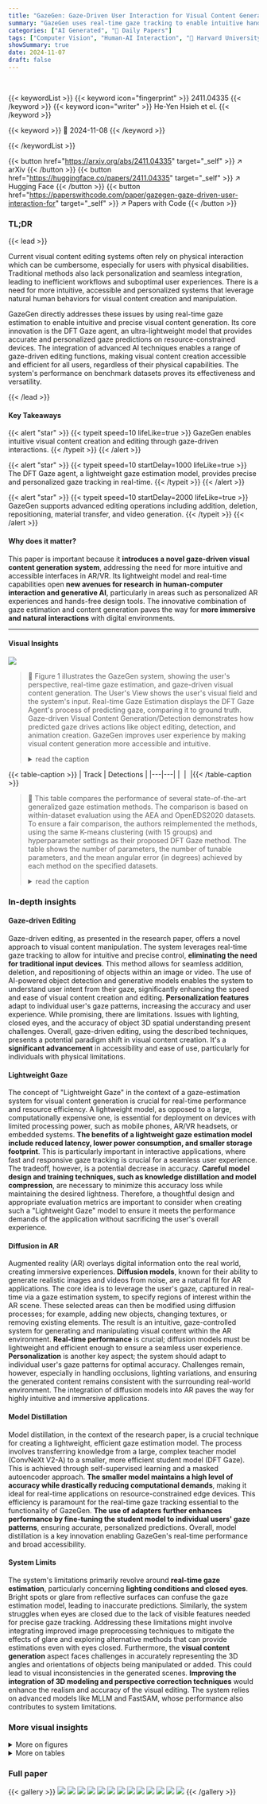 ```yaml
---
title: "GazeGen: Gaze-Driven User Interaction for Visual Content Generation"
summary: "GazeGen uses real-time gaze tracking to enable intuitive hands-free visual content creation and editing, setting a new standard for accessible AR/VR interaction."
categories: ["AI Generated", "🤗 Daily Papers"]
tags: ["Computer Vision", "Human-AI Interaction", "🏢 Harvard University",]
showSummary: true
date: 2024-11-07
draft: false
---
```


<br>

{{< keywordList >}}
{{< keyword icon="fingerprint" >}} 2411.04335 {{< /keyword >}}
{{< keyword icon="writer" >}} He-Yen Hsieh et el. {{< /keyword >}}
 
{{< keyword >}} 🤗 2024-11-08 {{< /keyword >}}
 
{{< /keywordList >}}

{{< button href="https://arxiv.org/abs/2411.04335" target="_self" >}}
↗ arXiv
{{< /button >}}
{{< button href="https://huggingface.co/papers/2411.04335" target="_self" >}}
↗ Hugging Face
{{< /button >}}
{{< button href="https://paperswithcode.com/paper/gazegen-gaze-driven-user-interaction-for" target="_self" >}}
↗ Papers with Code
{{< /button >}}


### TL;DR


{{< lead >}}

Current visual content editing systems often rely on physical interaction which can be cumbersome, especially for users with physical disabilities.  Traditional methods also lack personalization and seamless integration, leading to inefficient workflows and suboptimal user experiences.  There is a need for more intuitive, accessible and personalized systems that leverage natural human behaviors for visual content creation and manipulation.

GazeGen directly addresses these issues by using real-time gaze estimation to enable intuitive and precise visual content generation.  Its core innovation is the DFT Gaze agent, an ultra-lightweight model that provides accurate and personalized gaze predictions on resource-constrained devices.  The integration of advanced AI techniques enables a range of gaze-driven editing functions, making visual content creation accessible and efficient for all users, regardless of their physical capabilities.  The system's performance on benchmark datasets proves its effectiveness and versatility.

{{< /lead >}}


#### Key Takeaways

{{< alert "star" >}}
{{< typeit speed=10 lifeLike=true >}} GazeGen enables intuitive visual content creation and editing through gaze-driven interactions. {{< /typeit >}}
{{< /alert >}}

{{< alert "star" >}}
{{< typeit speed=10 startDelay=1000 lifeLike=true >}} The DFT Gaze agent, a lightweight gaze estimation model, provides precise and personalized gaze tracking in real-time. {{< /typeit >}}
{{< /alert >}}

{{< alert "star" >}}
{{< typeit speed=10 startDelay=2000 lifeLike=true >}} GazeGen supports advanced editing operations including addition, deletion, repositioning, material transfer, and video generation. {{< /typeit >}}
{{< /alert >}}

#### Why does it matter?
This paper is important because it **introduces a novel gaze-driven visual content generation system**, addressing the need for more intuitive and accessible interfaces in AR/VR. Its lightweight model and real-time capabilities open **new avenues for research in human-computer interaction and generative AI**, particularly in areas such as personalized AR experiences and hands-free design tools.  The innovative combination of gaze estimation and content generation paves the way for **more immersive and natural interactions** with digital environments.

------
#### Visual Insights



![](https://arxiv.org/html/2411.04335/x2.png)

> 🔼 Figure 1 illustrates the GazeGen system, showing the user's perspective, real-time gaze estimation, and gaze-driven visual content generation.  The User's View shows the user's visual field and the system's input. Real-time Gaze Estimation displays the DFT Gaze Agent's process of predicting gaze, comparing it to ground truth. Gaze-driven Visual Content Generation/Detection demonstrates how predicted gaze drives actions like object editing, detection, and animation creation.  GazeGen improves user experience by making visual content generation more accessible and intuitive.
> <details>
> <summary>read the caption</summary>
> Figure 1:  GazeGen. (1) User’s View: Overview of the user’s view, setting the context for gaze estimation (input: user’s eye images) and visual editing (inputs: user’s view and predicted gaze point). (2) Real-Time Gaze Estimation: The DFT Gaze Agent (281KB storage) predicts the user’s gaze point (green) aligned with the ground-truth gaze (red). (3) Gaze-Driven Visual Content Generation/Detection: Predicted gaze is used for editing () objects, detecting () objects, or creating animations () based on the user’s focus (). GazeGen sets a new standard for gaze-driven visual content generation, enhancing user experience and positioning users as visual creators.
> </details>





{{< table-caption >}}
| Track | Detections |
|---|---| 
| <img src="https://arxiv.org/html/2411.04335/videos/track/l2s4s7r1/0116.png" width="0.45\textwidth"> | <img src="https://arxiv.org/html/2411.04335/videos/dets/l1s2s6r1/0116.png" width="0.45\textwidth"> |{{< /table-caption >}}

> 🔼 This table compares the performance of several state-of-the-art generalized gaze estimation methods.  The comparison is based on within-dataset evaluation using the AEA and OpenEDS2020 datasets. To ensure a fair comparison, the authors reimplemented the methods, using the same K-means clustering (with 15 groups) and hyperparameter settings as their proposed DFT Gaze method. The table shows the number of parameters, the number of tunable parameters, and the mean angular error (in degrees) achieved by each method on the specified datasets.
> <details>
> <summary>read the caption</summary>
> Table 1:   Comparison of state-of-the-art methods for generalized gaze estimation using within-dataset evaluation. To ensure a fair comparison, we reimplement these methods and apply the same K-means clustering with 15 groups as DFT Gaze during training. We follow the original hyperparameter settings specified in these methods.
> </details>





### In-depth insights


#### Gaze-driven Editing
Gaze-driven editing, as presented in the research paper, offers a novel approach to visual content manipulation.  The system leverages real-time gaze tracking to allow for intuitive and precise control, **eliminating the need for traditional input devices**.  This method allows for seamless addition, deletion, and repositioning of objects within an image or video. The use of AI-powered object detection and generative models enables the system to understand user intent from their gaze, significantly enhancing the speed and ease of visual content creation and editing.  **Personalization features** adapt to individual user's gaze patterns, increasing the accuracy and user experience.  While promising, there are limitations. Issues with lighting, closed eyes, and the accuracy of object 3D spatial understanding present challenges. Overall, gaze-driven editing, using the described techniques, presents a potential paradigm shift in visual content creation.  It's a **significant advancement** in accessibility and ease of use, particularly for individuals with physical limitations.

#### Lightweight Gaze
The concept of "Lightweight Gaze" in the context of a gaze-estimation system for visual content generation is crucial for real-time performance and resource efficiency.  A lightweight model, as opposed to a large, computationally expensive one, is essential for deployment on devices with limited processing power, such as mobile phones, AR/VR headsets, or embedded systems.  **The benefits of a lightweight gaze estimation model include reduced latency, lower power consumption, and smaller storage footprint**. This is particularly important in interactive applications, where fast and responsive gaze tracking is crucial for a seamless user experience. The tradeoff, however, is a potential decrease in accuracy.  **Careful model design and training techniques, such as knowledge distillation and model compression**, are necessary to minimize this accuracy loss while maintaining the desired lightness.  Therefore, a thoughtful design and appropriate evaluation metrics are important to consider when creating such a "Lightweight Gaze" model to ensure it meets the performance demands of the application without sacrificing the user's overall experience.

#### Diffusion in AR
Augmented reality (AR) overlays digital information onto the real world, creating immersive experiences.  **Diffusion models**, known for their ability to generate realistic images and videos from noise, are a natural fit for AR applications.  The core idea is to leverage the user's gaze, captured in real-time via a gaze estimation system, to specify regions of interest within the AR scene.  These selected areas can then be modified using diffusion processes; for example, adding new objects, changing textures, or removing existing elements.  The result is an intuitive, gaze-controlled system for generating and manipulating visual content within the AR environment. **Real-time performance** is crucial; diffusion models must be lightweight and efficient enough to ensure a seamless user experience.  **Personalization** is another key aspect; the system should adapt to individual user's gaze patterns for optimal accuracy.  Challenges remain, however, especially in handling occlusions, lighting variations, and ensuring the generated content remains consistent with the surrounding real-world environment. The integration of diffusion models into AR paves the way for highly intuitive and immersive applications.

#### Model Distillation
Model distillation, in the context of the research paper, is a crucial technique for creating a lightweight, efficient gaze estimation model.  The process involves transferring knowledge from a large, complex teacher model (ConvNeXt V2-A) to a smaller, more efficient student model (DFT Gaze). This is achieved through self-supervised learning and a masked autoencoder approach.  **The smaller model maintains a high level of accuracy while drastically reducing computational demands**, making it ideal for real-time applications on resource-constrained edge devices.  This efficiency is paramount for the real-time gaze tracking essential to the functionality of GazeGen. **The use of adapters further enhances performance by fine-tuning the student model to individual users' gaze patterns**, ensuring accurate, personalized predictions.  Overall, model distillation is a key innovation enabling GazeGen's real-time performance and broad accessibility.

#### System Limits
The system's limitations primarily revolve around **real-time gaze estimation**, particularly concerning **lighting conditions and closed eyes**. Bright spots or glare from reflective surfaces can confuse the gaze estimation model, leading to inaccurate predictions.  Similarly, the system struggles when eyes are closed due to the lack of visible features needed for precise gaze tracking.  Addressing these limitations might involve integrating improved image preprocessing techniques to mitigate the effects of glare and exploring alternative methods that can provide estimations even with eyes closed.  Furthermore, the **visual content generation** aspect faces challenges in accurately representing the 3D angles and orientations of objects being manipulated or added.  This could lead to visual inconsistencies in the generated scenes.  **Improving the integration of 3D modeling and perspective correction techniques** would enhance the realism and accuracy of the visual editing.  The system relies on advanced models like MLLM and FastSAM, whose performance also contributes to system limitations.


### More visual insights

<details>
<summary>More on figures
</summary>


![](https://arxiv.org/html/2411.04335/x3.png)

> 🔼 Figure 2 illustrates the four main applications enabled by GazeGen's gaze-driven user interaction.  It showcases real-time gaze tracking for precise estimation (1), object detection based on gaze direction (2), dynamic image manipulation through gaze-controlled addition, deletion, replacement, repositioning, and material transfer (3), and finally, gaze-driven video generation and manipulation (4).
> <details>
> <summary>read the caption</summary>
> Figure 2:   Extended applications of gaze-driven interaction with GazeGen. (1) Real-Time Gaze Estimation: Continuous tracking of eye movements for precise gaze estimation. (2) Gaze-Driven Detection: Detecting and identifying objects based on where the user is looking. (3) Gaze-Driven Image Editing: Dynamic editing tasks such as Addition (adding objects based on the user’s gaze), Deletion/Replacement (removing or replacing objects based on the user’s gaze), Reposition (move objects by first gazing at the initial position, then the new position), and Material Transfer (change an object’s style or texture by first gazing at a reference object, then applying the style to the target object). (4) Gaze-Driven Video Generation: Creating and manipulating video content driven by the user’s gaze.
> </details>



![](https://arxiv.org/html/2411.04335/x4.png)

> 🔼 This figure illustrates the GazeGen system's workflow for gaze-driven visual content generation.  It begins with the user's eye image, which is processed by a gaze estimation agent to pinpoint the user's gaze. This gaze point then defines an editing region, selectable as either a box or a mask.  The selected region and the user's gaze are then fed into Text-to-Image (T2I) and Text-to-Video (T2V) modules which generate new visual content based on that selected region.  The user can switch between box and mask selection using On/Off toggles, providing flexibility in the editing process.
> <details>
> <summary>read the caption</summary>
> Figure 3:   Gaze-driven visual content generation. This diagram shows the process starting from the user’s eye, where the gaze estimation agent determines the gaze point. The gaze point is used to get the editing region, which can be toggled to use either a box or a mask. The T2I (Text-to-Image) and T2V (Text-to-Video) modules then generate visual content based on the selected editing region. The On/Off switches indicate whether the box or mask is used for gaze-driven editing.
> </details>



![](https://arxiv.org/html/2411.04335/x5.png)

> 🔼 This figure illustrates the process of self-supervised knowledge distillation used to create a compact gaze estimation model.  A large, complex teacher model (ConvNeXt V2-A) is used to train a smaller, faster student model.  The student model's architecture is simplified by reducing the channel dimensions in later stages.  Importantly, the student model learns to reconstruct both the original input images and the intermediate feature representations from the teacher network. This dual reconstruction process allows the student model to mimic the teacher's understanding of visual data without needing to train on the same large dataset.  The diagram simplifies the visualization by focusing only on the feature reconstruction aspect of the process.
> <details>
> <summary>read the caption</summary>
> Figure 4:   Self-supervised distillation for a compact model. Using ConvNeXt V2-A (Woo et al. 2023) as the teacher network, we create a downsized student network. The first stage of the student model inherits weights from the teacher, while stages 2 to 4 reduce the channel dimensions to one-fourth. Distinct decoders are used to reconstruct both input images and the teacher’s intermediate features. The student processes masked inputs, allowing it to emulate the teacher’s deep understanding of visual data and align with how the teacher perceives and interprets these images. For simplicity, the diagram only illustrates the reconstruction of the teacher’s features to emulate knowledge.
> </details>



![](https://arxiv.org/html/2411.04335/extracted/5982601/figs/latency_plot.png)

> 🔼 Figure 5 presents qualitative results obtained using the AEA dataset. The first row shows images of a user's eye. The second row displays two key aspects: on the left, real-time eye tracking showing the user's gaze; on the right, objects being detected based on the user's gaze, with the predicted gaze highlighted in green and the ground-truth gaze in red.  For a more dynamic viewing experience, the authors suggest viewing the figure using Acrobat Reader, where clicking on the images will play embedded animations.
> <details>
> <summary>read the caption</summary>
> Figure 5:   Qualitative results on AEA dataset. First row: user’s eye. Second row: eye tracking (left) and gaze-driven object detection (right). Predicted gaze (green), ground-truth gaze (red).  Best viewed in Acrobat Reader; click images to play animations.
> </details>



![](https://arxiv.org/html/2411.04335/extracted/5982601/figs/limitations/loc1_script2_seq8_rec1_eyetracking_00929.png)

> 🔼 Figure 6 presents qualitative results demonstrating gaze-driven image editing capabilities.  The figure showcases four distinct types of image manipulations controlled solely by the user's gaze:  Addition involves adding new objects (like a lantern, basket, or photo) to the scene.  Deletion/Replacement allows for replacing existing objects with entirely different ones (a curtain replacing a window, an aquarium replacing a bookshelf, or a galaxy replacing a painting).  Reposition enables users to move objects within the scene simply by gazing at the desired new location (for example, shifting wall decorations, books, or a phone to a different corner). Lastly, Material Transfer lets users change the texture or material appearance of objects (e.g., applying the texture of polished wood to a fridge, woven wicker to a washing machine, or polished metal to a cutting board).  All actions are directly driven by the user's gaze, providing an intuitive and hands-free method of image editing.
> <details>
> <summary>read the caption</summary>
> Figure 6:   Qualitative results for gaze-driven image editing. The tasks include: Addition (first row): Adding objects like a lantern, basket, or photo. Deletion/Replacement (second row): Replacing objects with items like a curtain, aquarium, or galaxy. Reposition (third row): Moving objects such as a wall decoration to the upper left corner, books to the lower left corner, or a phone upward. Material Transfer (last row): Changing an object’s style, such as polished wood to the fridge, woven wicker to the washing machine, or polished metal to the chopping board. All edits are based on the user’s gaze.
> </details>



![](https://arxiv.org/html/2411.04335/extracted/5982601/figs/limitations/loc3_script2_seq3_rec2_eyetracking_00018.png)

> 🔼 Figure 7 showcases the dynamic video generation capabilities of GazeGen.  The system replaces static objects within a scene with animated counterparts, driven entirely by the user's gaze.  Four examples are presented: a river, a starry night sky, a vibrant aquarium, and a tranquil underwater scene. Each image shows how GazeGen interprets the user's gaze and seamlessly integrates animated replacements, illustrating its real-time responsiveness and ability to produce engaging visual content.  The animation effect is best observed using Acrobat Reader.
> <details>
> <summary>read the caption</summary>
> Figure 7:   Qualitative results for gaze-driven video generation. Objects are replaced based on users’ gaze with animated objects.  Best viewed in Acrobat Reader; click images to play animations. Zoom in for a better view.
> </details>



![](https://arxiv.org/html/2411.04335/extracted/5982601/figs/limitations/failure_gaze_replacement.png)

> 🔼 This figure showcases the performance comparison of two gaze estimation models, ConvNeXt V2-A and DFT Gaze, on a Raspberry Pi 4.  ConvNeXt V2-A, the larger model, exhibits a latency of 928.84 milliseconds (ms), while DFT Gaze, a smaller model, achieves a significantly reduced latency of 426.66 ms.  The comparison highlights the efficiency of the DFT Gaze model for real-time applications on resource-constrained devices like the Raspberry Pi 4.
> <details>
> <summary>read the caption</summary>
> Figure 8:   Model latency comparison on Raspberry Pi 4. The figure compares the latency of two gaze estimation models: ConvNeXt V2-A (Teacher) and DFT Gaze (Student). ConvNeXt V2-A shows a latency of 928.84 ms, while DFT Gaze reduces latency to 426.66 ms, demonstrating its efficiency for real-time applications on edge devices.
> </details>



</details>




<details>
<summary>More on tables
</summary>


{{< table-caption >}}
| (Eye Tracking) | (Object Detection) |
|---|---|{{< /table-caption >}}
> 🔼 This table compares the performance of several state-of-the-art methods for personalized gaze estimation.  The methods were re-implemented to ensure a fair comparison by using the same K-means clustering (15 groups) and hyperparameters as the DFT Gaze method.  Results are shown for the within-dataset evaluation. The dagger symbol (†) indicates methods that utilize source-free unsupervised domain adaptation (UDA). The table facilitates a quantitative assessment of DFT Gaze's performance relative to existing techniques in personalized gaze estimation.
> <details>
> <summary>read the caption</summary>
> Table 2:   Comparison of state-of-the-art methods for personalized gaze estimation using within-dataset evaluation. To ensure a fair comparison, we reimplement these methods and apply the same K-means clustering with 15 groups as DFT Gaze during training. We follow the original hyperparameter settings specified in these methods. The symbol ††\dagger† represents source-free unsupervised domain adaptation (UDA) methods.
> </details>

{{< table-caption >}}
| Image 1 | Image 2 | Image 3 |
|---|---|---|
| https://arxiv.org/html/2411.04335/8videos/animation/l5s4s2r1_00585/0116.png | https://arxiv.org/html/2411.04335/8videos/animation/l5s5s1r1_00283/0116.png | https://arxiv.org/html/2411.04335/8videos/animation/l5s4s2r1_00111/0116.png |{{< /table-caption >}}
> 🔼 This table presents a comparison of the performance of two gaze estimation models: the teacher model (ConvNeXt V2-A) and the student model (DFT Gaze).  It shows the mean angular error (in degrees) for both generalized (trained on a large, general dataset) and personalized (fine-tuned on a small, user-specific dataset) gaze estimation on two benchmark datasets (AEA and OpenEDS2020). The results demonstrate that the significantly smaller student model (DFT Gaze, 281K parameters) achieves comparable accuracy to the larger teacher model (ConvNeXt V2-A, 3.6M parameters) in both generalized and personalized settings, highlighting its efficiency and robustness.
> <details>
> <summary>read the caption</summary>
> Table 3:   Generalized and personalized gaze Estimation results. The teacher model, ConvNeXt V2-A, with 3.6M parameters, excels in both generalization and personalization, achieving superior performance across all datasets. The student model, DFT Gaze, with only 281K parameters, shows minimal performance drop, maintaining competitive levels in both settings. Despite its compact size, the student model provides robust gaze estimation within a streamlined framework, demonstrating its efficiency and effectiveness.
> </details>

</details>




### Full paper

{{< gallery >}}
<img src="https://ai-paper-reviewer.com/2411.04335/1.png" class="grid-w50 md:grid-w33 xl:grid-w25" />
<img src="https://ai-paper-reviewer.com/2411.04335/2.png" class="grid-w50 md:grid-w33 xl:grid-w25" />
<img src="https://ai-paper-reviewer.com/2411.04335/3.png" class="grid-w50 md:grid-w33 xl:grid-w25" />
<img src="https://ai-paper-reviewer.com/2411.04335/4.png" class="grid-w50 md:grid-w33 xl:grid-w25" />
<img src="https://ai-paper-reviewer.com/2411.04335/5.png" class="grid-w50 md:grid-w33 xl:grid-w25" />
<img src="https://ai-paper-reviewer.com/2411.04335/6.png" class="grid-w50 md:grid-w33 xl:grid-w25" />
<img src="https://ai-paper-reviewer.com/2411.04335/7.png" class="grid-w50 md:grid-w33 xl:grid-w25" />
<img src="https://ai-paper-reviewer.com/2411.04335/8.png" class="grid-w50 md:grid-w33 xl:grid-w25" />
<img src="https://ai-paper-reviewer.com/2411.04335/9.png" class="grid-w50 md:grid-w33 xl:grid-w25" />
<img src="https://ai-paper-reviewer.com/2411.04335/10.png" class="grid-w50 md:grid-w33 xl:grid-w25" />
<img src="https://ai-paper-reviewer.com/2411.04335/11.png" class="grid-w50 md:grid-w33 xl:grid-w25" />
<img src="https://ai-paper-reviewer.com/2411.04335/12.png" class="grid-w50 md:grid-w33 xl:grid-w25" />
<img src="https://ai-paper-reviewer.com/2411.04335/13.png" class="grid-w50 md:grid-w33 xl:grid-w25" />
{{< /gallery >}}